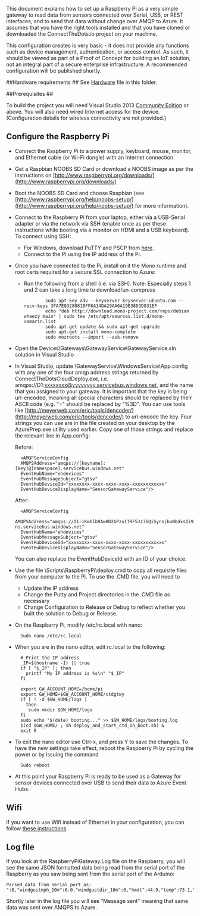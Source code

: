 This document explains how to set up a Raspberry Pi as a very simple gateway to read data from sensors connected over Serial, USB, or REST interfaces, and to send that data without change over AMQP to Azure. 
It assumes that you have the right tools installed and that you have cloned or downloaded the ConnectTheDots.io project on your machine.

This configuration creates is very basic - it does not provide any functions such as device management, authentication, or access control. As such, it should be viewed as part of a Proof of Concept for building an IoT solution, not an integral part of a secure enterprise infrastructure. A recommended configuration will be published shortly.


##Hardware requirements ##
See [Hardware](Hardware.md) file in this folder.


##Prerequisites ##

To build the project you will need Visual Studio 2013 [Community Edition](http://www.visualstudio.com/downloads/download-visual-studio-vs) or above. You will also need wired Internet access for the device. (Configuration details for wireless connectivity are not provided.)

## Configure the Raspberry Pi ##

* Connect the Raspberry Pi to a power supply, keyboard, mouse, monitor, and Ethernet cable (or Wi-Fi dongle) with an Internet connection.
* Get a Raspbian NOOBS SD Card or download a NOOBS image as per the instructions on [http://www.raspberrypi.org/downloads/](http://www.raspberrypi.org/downloads/)
* Boot the NOOBS SD Card and choose Raspbian (see [http://www.raspberrypi.org/help/noobs-setup/](http://www.raspberrypi.org/help/noobs-setup/) for more information).
* Connect to the Raspberry Pi from your laptop, either via a USB-Serial adapter or via the network via SSH (enable once as per these instructions while booting via a monitor on HDMI and a USB keyboard). To connect using SSH:
    * For Windows, download PuTTY and PSCP from [here](http://www.putty.org/).
    * Connect to the Pi using the IP address of the Pi.
* Once you have connected to the Pi, install on it the Mono runtime and root certs required for a secure SSL connection to Azure:
    * Run the following from a shell (i.e. via SSH). Note: Especially steps 1 and 2 can take a long time to download/un-compress
    
                  sudo apt-key adv --keyserver keyserver.ubuntu.com --recv-keys 3FA7E0328081BFF6A14DA29AA6A19B38D3D831EF 
                  echo "deb http://download.mono-project.com/repo/debian wheezy main" | sudo tee /etc/apt/sources.list.d/mono-xamarin.list 
                  sudo apt-get update && sudo apt-get upgrade 
                  sudo apt-get install mono-complete
                  sudo mozroots --import --ask-remove


* Open the Devices\Gateways\GatewayService\GatewayService.sln solution in Visual Studio
* In Visual Studio, update \GatewayService\WindowsService\App.config with any one of the four amqp address strings returned by ConnectTheDotsCloudDeploy.exe, i.e. amqps://D1:xxxxxxxx@yyyyyyyy.servicebus.windows.net, and the 
name that you assigned to your gateway. It is important that the key is being url-encoded, meaning all special characters should be replaced by their ASCII code (e.g. "=" should be replaced by "%3D". You can use tools like [http://meyerweb.com/eric/tools/dencoder/](http://meyerweb.com/eric/tools/dencoder/) to url-encode the key. Four strings you can use are in the file created on your desktop by the AzurePrep.exe utility used earlier. Copy one of those strings and replace the relevant line in App.config:

	Before:
    
 
		<AMQPServiceConfig
		AMQPSAddress="amqps://[keyname]:[key]@[namespace].servicebus.windows.net"
		EventHubName="ehdevices"
		EventHubMessageSubject="gtsv"
		EventHubDeviceId="xxxxxxxx-xxxx-xxxx-xxxx-xxxxxxxxxxxx"
		EventHubDeviceDisplayName="SensorGatewayService"/>

	After:
 
		<AMQPServiceConfig
		AMQPSAddress="amqps://D1:iKwblb9AwHD2GPzu1TRF5Jz76QiSynsjbuWbdxsIi98%3D@sstest20-ns.servicebus.windows.net"
		EventHubName="ehdevices"
		EventHubMessageSubject="gtsv"
		EventHubDeviceId="xxxxxxxx-xxxx-xxxx-xxxx-xxxxxxxxxxxx"
		EventHubDeviceDisplayName="SensorGatewayService"/>

	You can also replace the EventHubDeviceId with an ID of your choice.

* Use  the file \Scripts\RaspberryPi\deploy.cmd to copy all requisite files from your computer to the Pi. To use the .CMD file, you will need to 
        
    * Update the IP address
    * Change the Putty and Project directories in the .CMD file as necessary
    * Change Configuration to Release or Debug to reflect whether you built the solution to Debug or Release. 
    
* On the Raspberry Pi, modify /etc/rc.local with nano:
    
		Sudo nano /etc/rc.local
 
* When you are in the nano editor, edit rc.local to the following:
    
		# Print the IP address
		_IP=$(hostname -I) || true
		if [ "$_IP" ]; then
		  printf "My IP address is %s\n" "$_IP"
		fi

		export GW_ACCOUNT_HOME=/home/pi
		export GW_HOME=$GW_ACCOUNT_HOME/ctdgtwy
		if [ ! -d $GW_HOME/logs ]
		  then
		   sudo mkdir $GW_HOME/logs
		fi
		sudo echo "$(date) booting..." >> $GW_HOME/logs/booting.log
		$(cd $GW_HOME/ ; sh deploy_and_start_ctd_on_boot.sh) &
		exit 0


* To exit the nano editor use Ctrl-x, and press Y to save the changes. To have the new settings take effect, reboot the Raspberry Pi by cycling the power or by issuing the command 
    
		Sudo reboot


* At this point your Raspberry Pi is ready to be used as a Gateway for sensor devices connected over USB to send their data to Azure Event Hubs.

## Wifi ##

If you want to use Wifi instead of Ethernet in your configuration, you can follow [these instructions](WiFi-Configuration.md)

## Log file ##

If you look at the RaspberryPiGateway.Log file on the Raspberry, you will see the same JSON formatted data being read from the serial port of the Raspberry as you saw being sent from the serial port of the Arduino:
    
	Parsed data from serial port as: ":0,"windgustmph_10m":0.0,"windgustdir_10m":0,"hmdt":44.9,"temp":73.1,"tempH":23.6,"rainin":0.0,"dailyrainin":0.0,"prss":100432.75,"batt":4.39,"lght":0.74}


Shortly later in the log file you will see “Message sent” meaning that same data was sent over AMQPS to Azure.